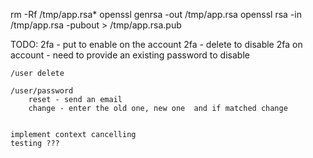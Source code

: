 rm -Rf /tmp/app.rsa*
openssl genrsa -out /tmp/app.rsa
openssl rsa -in /tmp/app.rsa -pubout > /tmp/app.rsa.pub


TODO:
	2fa - put to enable on the account
	2fa - delete to disable 2fa on account - need to provide an existing password to disable

	/user delete

	/user/password
		reset - send an email
		change - enter the old one, new one  and if matched change


	implement context cancelling
	testing ???
